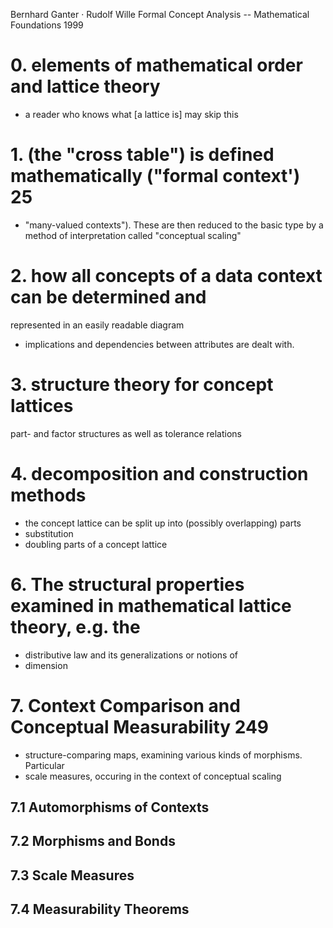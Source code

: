 Bernhard Ganter · Rudolf Wille
Formal Concept Analysis -- Mathematical Foundations
1999

# 0. elements of mathematical order and lattice theory

* a reader who knows what [a lattice is] may skip this

# 1. (the "cross table") is defined mathematically ("formal context') 25

* "many-valued contexts").  These are then reduced to the basic type by a
  method of interpretation called "conceptual scaling"

# 2. how all concepts of a data context can be determined and
represented in an easily readable diagram
* implications and dependencies between attributes are dealt with.

# 3. structure theory for concept lattices

part- and factor structures as well as tolerance relations

# 4. decomposition and construction methods

* the concept lattice can be split up into (possibly overlapping) parts
* substitution
* doubling parts of a concept lattice

# 6. The structural properties examined in mathematical lattice theory, e.g. the

* distributive law and its generalizations or notions of
* dimension

# 7. Context Comparison and Conceptual Measurability 249

* structure-comparing maps, examining various kinds of morphisms. Particular
* scale measures, occuring in the context of conceptual scaling

## 7.1 Automorphisms of Contexts
## 7.2 Morphisms and Bonds
## 7.3 Scale Measures
## 7.4 Measurability Theorems
